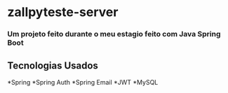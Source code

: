 # zallpyteste-server
### Um projeto feito durante o meu estagio feito com Java Spring Boot
## Tecnologias Usados
*Spring
*Spring Auth
*Spring Email
*JWT
*MySQL
